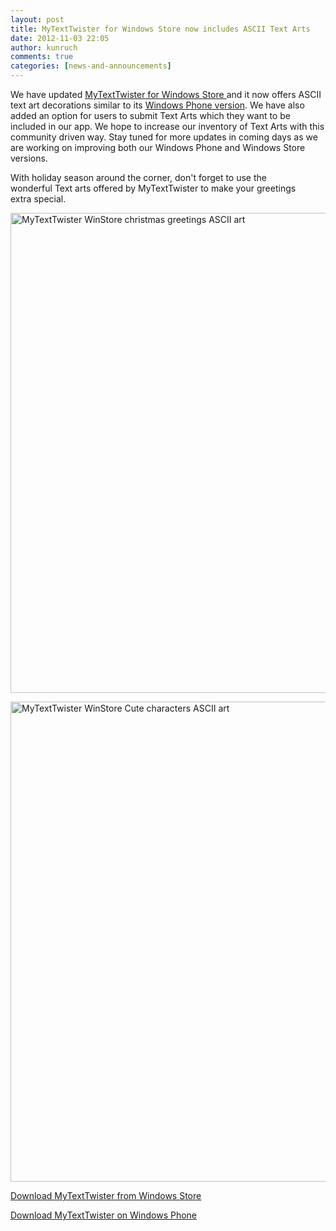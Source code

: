 ```yaml
---
layout: post
title: MyTextTwister for Windows Store now includes ASCII Text Arts
date: 2012-11-03 22:05
author: kunruch
comments: true
categories: [news-and-announcements]
---
```

We have updated <a href="http://apps.microsoft.com/webpdp/app/mytexttwister/1f882c3e-a616-42e1-9145-cf646ae265da" target="_blank">MyTextTwister for Windows Store </a>and it now offers ASCII text art decorations similar to its <a title="MYTEXTTWISTER" href="http://kunruchcreations.com/mytexttwister/" target="_blank">Windows Phone version</a>. We have also added an option for users to submit Text Arts which they want to be included in our app. We hope to increase our inventory of Text Arts with this community driven way. Stay tuned for more updates in coming days as we are working on improving both our Windows Phone and Windows Store versions.

With holiday season around the corner, don't forget to use the wonderful Text arts offered by MyTextTwister to make your greetings extra special.

<a href="http://kunruchcreations.com/wp-content/uploads/2012/11/screenshot_10282012_143824.png"><img class="aligncenter size-full wp-image-1132" title="MyTextTwister WinStore christmas greetings ASCII art" alt="MyTextTwister WinStore christmas greetings ASCII art" src="http://kunruchcreations.com/wp-content/uploads/2012/11/screenshot_10282012_143824.png" width="1366" height="768" /></a>

<a href="http://kunruchcreations.com/wp-content/uploads/2012/11/screenshot_10282012_144408.png"><img class="aligncenter size-full wp-image-1134" title="MyTextTwister WinStore Cute characters ASCII art" alt="MyTextTwister WinStore Cute characters ASCII art" src="http://kunruchcreations.com/wp-content/uploads/2012/11/screenshot_10282012_144408.png" width="1366" height="768" /></a>

<a href="http://apps.microsoft.com/webpdp/app/mytexttwister/1f882c3e-a616-42e1-9145-cf646ae265da" target="_blank">Download MyTextTwister from Windows Store </a>

<a title="MYTEXTTWISTER" href="http://kunruchcreations.com/mytexttwister/" target="_blank">Download MyTextTwister on Windows Phone</a>
